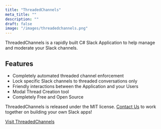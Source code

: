 ```yaml
---
title: "ThreadedChannels"
meta_title: ""
description: ""
draft: false
image: "/images/threadedchannels.png"
---
```


ThreadedChannels is a rapidly built C# Slack Application to help manage and
moderate your Slack channels.

## Features

- Completely automated threaded channel enforcement
- Lock specific Slack channels to threaded conversations only
- Friendly interactions between the Application and your Users
- Modal Thread Creation tool
- Completely Free and Open Source

ThreadedChannels is released under the MIT license. [Contact Us](/contact) to
work together on building your own Slack apps!

<a class="btn btn-primary mt-6 transition duration-100 ease-in-out hover:scale-110"
  href="https://github.com/tanjunsoftware/threadedchannels"
  target="_blank">
  Visit ThreadedChannels
  <i class="fa fa-arrow-right pl-2"></i>
</a>
